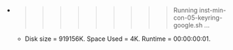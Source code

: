 * >>>>>>>>> Running inst-min-con-05-keyring-google.sh ...
  * Disk size = 919156K. Space Used = 4K. Runtime = 00:00:00:01.
